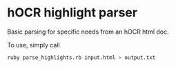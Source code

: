 hOCR highlight parser
=====================

Basic parsing for specific needs from an hOCR html doc.

To use, simply call

```sh
ruby parse_highlights.rb input.html > output.txt
```

